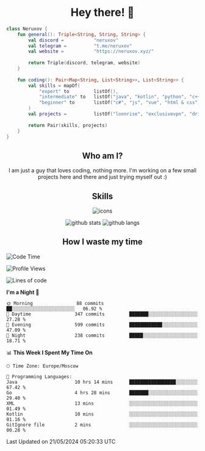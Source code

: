 <h1 align="center">Hey there! 👋</h1>

[//]:<div align="center">
[//]:    <img alt="discord" src="https://lanyard.cnrad.dev/api/399212729681838082?bg=291b3e">
[//]:</div>

```kotlin
class Neruxov {
    fun general(): Triple<String, String, String> {
        val discord =           "neruxov"
        val telegram =          "t.me/neruxov"
        val website =           "https://neruxov.xyz/"
        
        return Triple(discord, telegram, website)
    }
    
    fun coding(): Pair<Map<String, List<String>>, List<String>> {
        val skills = mapOf(
            "expert" to         listOf(),
            "intermediate" to   listOf("java", "kotlin", "python", "c++"),
            "beginner" to       listOf("c#", "js", "vue", "html & css")
        )
        val projects =          listOf("loonrise", "exclusivevpn", "drivevpn", "programjudger", "nocode")
        
        return Pair(skills, projects)
    }
}
```

<h2 align="center">Who am I?</h2>

<p align="center">I am just a guy that loves coding, nothing more. I'm working on a few small projects here and there and just trying myself out :)

<h2 align="center">Skills</h2>

<div align="center">
    <img alt="icons" src="https://skillicons.dev/icons?i=kotlin,java,py,cpp,cs,mongodb,spring,figma,idea,git,github,gitlab,cloudflare,stackoverflow,linux,vue,js,html,css,tailwind">
</div>

<div align="center">
    
![github stats](https://github-readme-stats-git-master-neruxov.vercel.app/api?username=neruxov&theme=jolly&count_private=true&hide_border=true&line_height=20)
![github langs](https://github-readme-stats-git-master-neruxov.vercel.app/api/top-langs/?username=neruxov&layout=compact&theme=jolly&count_private=true&hide_border=true)

</div>

<h2 align="center">How I waste my time</h2>

<!--START_SECTION:waka-->
![Code Time](http://img.shields.io/badge/Code%20Time-904%20hrs%2020%20mins-blue)

![Profile Views](http://img.shields.io/badge/Profile%20Views-13-blue)

![Lines of code](https://img.shields.io/badge/From%20Hello%20World%20I%27ve%20Written-940.3%20thousand%20lines%20of%20code-blue)

**I'm a Night 🦉** 

```text
🌞 Morning                88 commits          ██░░░░░░░░░░░░░░░░░░░░░░░   06.92 % 
🌆 Daytime                347 commits         ███████░░░░░░░░░░░░░░░░░░   27.28 % 
🌃 Evening                599 commits         ████████████░░░░░░░░░░░░░   47.09 % 
🌙 Night                  238 commits         █████░░░░░░░░░░░░░░░░░░░░   18.71 % 
```


📊 **This Week I Spent My Time On** 

```text
🕑︎ Time Zone: Europe/Moscow

💬 Programming Languages: 
Java                     10 hrs 14 mins      █████████████████░░░░░░░░   67.42 % 
Go                       4 hrs 28 mins       ███████░░░░░░░░░░░░░░░░░░   29.40 % 
XML                      13 mins             ░░░░░░░░░░░░░░░░░░░░░░░░░   01.49 % 
Kotlin                   10 mins             ░░░░░░░░░░░░░░░░░░░░░░░░░   01.16 % 
GitIgnore file           2 mins              ░░░░░░░░░░░░░░░░░░░░░░░░░   00.28 % 
```


 Last Updated on 21/05/2024 05:20:33 UTC
<!--END_SECTION:waka-->
